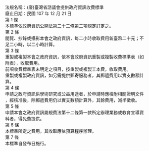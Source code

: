法規名稱：(廢)臺灣省諮議會提供政府資訊收費標準  
廢止日期：民國 107 年 12 月 21 日  
第 1 條  
本標準依政府資訊公開法第二十二條第二項規定訂定之。  
第 2 條  
閱覽、抄錄或攝影本會之政府資訊，每二小時收取費用新臺幣二十元；不  
足二小時，以二小時計算。  
第 3 條  
重製或複製本會之政府資訊，依本會政府資訊重製或複製收費標準表（如  
附表），收取費用。  
前項收費標準表未明定之項目，按重製或複製工本費，收取費用。  
重製或複製政府資訊，如另需提供郵寄服務者，其郵遞費用以實支數額計  
算。  
第 4 條  
申請之政府資訊供學術研究或公益用途者，於申請時應檢附相關證明文件  
，經核准後，除郵遞費用仍以實支數額計算外，其餘費用，減半徵收。  
第 5 條  
申請本會之政府資訊屬規費法第十二條第一款所定辦理業務或教育宣導資  
料者，得免費提供。  
第 6 條  
本標準所定之費用，其收取應依預算程序辦理。  
第 7 條  
本標準自發布日施行。  


